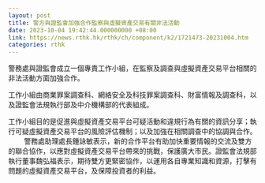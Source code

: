 ```yaml
---
layout: post
title: 警方與證監會加強合作監察與虛擬資產交易有關非法活動
date: 2023-10-04 19:42:44.000000000 +08:00
link: https://news.rthk.hk/rthk/ch/component/k2/1721473-20231004.htm
categories: rthk
---
```


警務處與證監會成立一個專責工作小組，在監察及調查與虛擬資產交易平台相關的非法活動方面加強合作。

工作小組由商業罪案調查科、網絡安全及科技罪案調查科、財富情報及調查科，以及證監會法規執行部及中介機構部的代表組成。

工作小組目的是促進與虛擬資產交易平台可疑活動和違規行為有關的資訊分享；執行可疑虛擬資產交易平台的風險評估機制；以及加強在相關調查中的協調與合作。
　　 
警務處助理處長鍾詠敏表示，新的合作平台有助加快重要情報的交流及雙方的聯合協作，以應對虛擬資產交易平台帶來的挑戰，保護廣大市民。證監會法規部執行董事魏弘福表示，期待雙方更緊密協作，以運用各自專業知識和資源，打擊有問題的虛擬資產交易平台，及保障投資者的利益。

